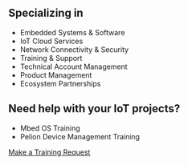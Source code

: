 ## Specializing in

- Embedded Systems & Software
- IoT Cloud Services
- Network Connectivity & Security
- Training & Support
- Technical Account Management
- Product Management
- Ecosystem Partnerships

## Need help with your IoT projects? 

- Mbed OS Training
- Pelion Device Management Training

[Make a Training Request](https://forms.gle/YWMmRmTe8UR4F1Wv9)

